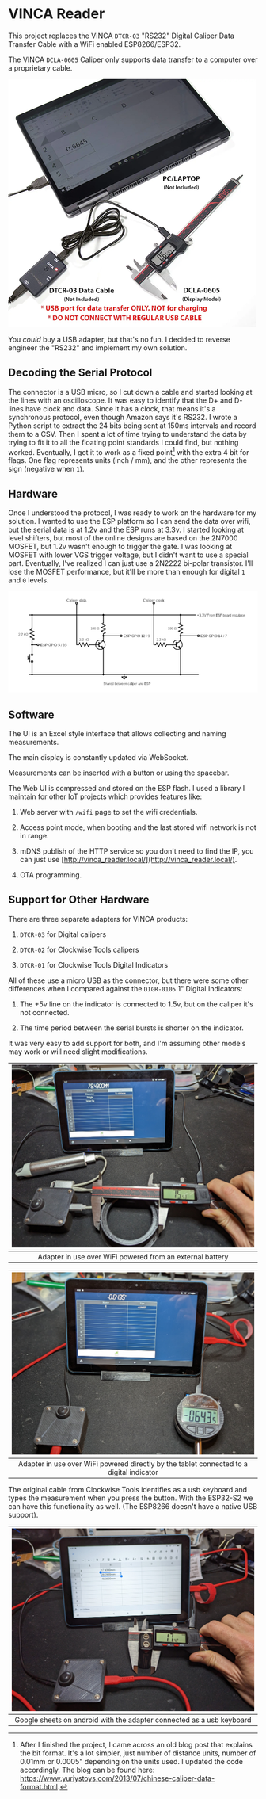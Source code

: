 # VINCA Reader

  

This project replaces the VINCA `DTCR-03` "RS232" Digital Caliper Data Transfer Cable with a WiFi enabled ESP8266/ESP32.

  

The VINCA `DCLA-0605` Caliper only supports data transfer to a computer over a proprietary cable.

![](assets/VincaDataCable.png)

  

You _could_ buy a USB adapter, but that's no fun. I decided to reverse engineer the "RS232" and implement my own solution.

  
  

## Decoding the Serial Protocol

  

The connector is a USB micro, so I cut down a cable and started looking at the lines with an oscilloscope. It was easy to identify that the D+ and D- lines have clock and data. Since it has a clock, that means it's a synchronous protocol, even though Amazon says it's RS232. I wrote a Python script to extract the 24 bits being sent at 150ms intervals and record them to a CSV. Then I spent a lot of time trying to understand the data by trying to fit it to all the floating point standards I could find, but nothing worked. Eventually, I got it to work as a fixed point[^1] with the extra 4 bit for flags. One flag represents units (inch / mm), and the other represents the sign (negative when `1`).

  

[^1]: After I finished the project, I came across an old blog post that explains the bit format. It's a lot simpler, just number of distance units, number of 0.01mm or 0.0005" depending on the units used. I updated the code accordingly. The blog can be found here: https://www.yuriystoys.com/2013/07/chinese-caliper-data-format.html.

  

## Hardware

  

Once I understood the protocol, I was ready to work on the hardware for my solution. I wanted to use the ESP platform so I can send the data over wifi, but the serial data is at 1.2v and the ESP runs at 3.3v. I started looking at level shifters, but most of the online designs are based on the 2N7000 MOSFET, but 1.2v wasn't enough to trigger the gate. I was looking at MOSFET with lower VGS trigger voltage, but I didn't want to use a special part. Eventually, I've realized I can just use a 2N2222 bi-polar transistor. I'll lose the MOSFET performance, but it'll be more than enough for digital `1` and `0` levels.

![](assets/circuit_diagram.png)

  

## Software

  

The UI is an Excel style interface that allows collecting and naming measurements.

The main display is constantly updated via WebSocket. 

Measurements can be inserted with a button or using the spacebar.

  

The Web UI is compressed and stored on the ESP flash. I used a library I maintain for other IoT projects which provides features like:

  

1. Web server with `/wifi` page to set the wifi credentials.

2. Access point mode, when booting and the last stored wifi network is not in range.

3. mDNS publish of the HTTP service so you don't need to find the IP, you can just use [http://vinca_reader.local/](http://vinca_reader.local/).

4. OTA programming.

  

## Support for Other Hardware

  

There are three separate adapters for VINCA products:

1. `DTCR-03` for Digital calipers

2. `DTCR-02` for Clockwise Tools calipers 

3. `DTCR-01` for Clockwise Tools Digital Indicators

  

All of these use a micro USB as the connector, but there were some other differences when I compared against the `DIGR-0105` 1" Digital Indicators: 

  

1. The +5v line on the indicator is connected to 1.5v, but on the caliper it's not connected.

2. The time period between the serial bursts is shorter on the indicator.

  

It was very easy to add support for both, and I'm assuming other models may work or will need slight modifications.

  
  
  

|![](/assets/VincaReaderCaliperWeb.jpg)|
|:-------------------------:|
|Adapter in use over WiFi powered from an external battery| 

|![](/assets/VincaReaderIndicatorWeb.jpg)|
|:-------------------------:|
|Adapter in use over WiFi powered directly by the tablet connected to a digital indicator| 


  

The original cable from Clockwise Tools identifies as a usb keyboard and types the measurement when you press the button. With the ESP32-S2 we can have this functionality as well. (The ESP8266 doesn't have a native USB support).

  
|![](/assets/VincaReaderAsUSBKeyboard.jpg)|
| :----------------------------------------: |
| Google sheets on android with the adapter connected as a usb keyboard|

  
